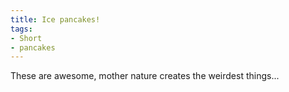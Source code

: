 ```yaml
---
title: Ice pancakes!
tags:
- Short
- pancakes
---
```

These are awesome, mother nature creates the weirdest things...
